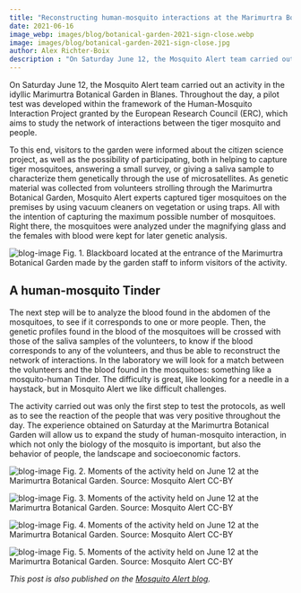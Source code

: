 ```yaml
---
title: "Reconstructing human-mosquito interactions at the Marimurtra Botanical Garden"
date: 2021-06-16
image_webp: images/blog/botanical-garden-2021-sign-close.webp
image: images/blog/botanical-garden-2021-sign-close.jpg
author: Alex Richter-Boix
description : "On Saturday June 12, the Mosquito Alert team carried out an activity in the idyllic Marimurtra Botanical Garden in Blanes."
---
```


On Saturday June 12, the Mosquito Alert team carried out an activity in the idyllic Marimurtra Botanical Garden in Blanes. Throughout the day, a pilot test was developed within the framework of the Human-Mosquito Interaction Project granted by the European Research Council (ERC), which aims to study the network of interactions between the tiger mosquito and people.

To this end, visitors to the garden were informed about the citizen science project, as well as the possibility of participating, both in helping to capture tiger mosquitoes, answering a small survey, or giving a saliva sample to characterize them genetically through the use of microsatellites. As genetic material was collected from volunteers strolling through the Marimurtra Botanical Garden, Mosquito Alert experts captured tiger mosquitoes on the premises by using vacuum cleaners on vegetation or using traps. All with the intention of capturing the maximum possible number of mosquitoes. Right there, the mosquitoes were analyzed under the magnifying glass and the females with blood were kept for later genetic analysis.

![blog-image](/images/blog/botanical-garden-2021-sign.jpg)
Fig. 1. Blackboard located at the entrance of the Marimurtra Botanical Garden made by the garden staff to inform visitors of the activity.

## A human-mosquito Tinder

The next step will be to analyze the blood found in the abdomen of the mosquitoes, to see if it corresponds to one or more people. Then, the genetic profiles found in the blood of the mosquitoes will be crossed with those of the saliva samples of the volunteers, to know if the blood corresponds to any of the volunteers, and thus be able to reconstruct the network of interactions. In the laboratory we will look for a match between the volunteers and the blood found in the mosquitoes: something like a mosquito-human Tinder. The difficulty is great, like looking for a needle in a haystack, but in Mosquito Alert we like difficult challenges.

The activity carried out was only the first step to test the protocols, as well as to see the reaction of the people that was very positive throughout the day. The experience obtained on Saturday at the Marimurtra Botanical Garden will allow us to expand the study of human-mosquito interaction, in which not only the biology of the mosquito is important, but also the behavior of people, the landscape and socioeconomic factors.

![blog-image](/images/blog/botanical-garden-2021-1.jpg)
Fig. 2. Moments of the activity held on June 12 at the Marimurtra Botanical Garden. Source: Mosquito Alert CC-BY


![blog-image](/images/blog/botanical-garden-2021-2.jpg)
Fig. 3. Moments of the activity held on June 12 at the Marimurtra Botanical Garden. Source: Mosquito Alert CC-BY



![blog-image](/images/blog/botanical-garden-2021-3.jpg)
Fig. 4. Moments of the activity held on June 12 at the Marimurtra Botanical Garden. Source: Mosquito Alert CC-BY



![blog-image](/images/blog/botanical-garden-2021-4.jpg)
Fig. 5. Moments of the activity held on June 12 at the Marimurtra Botanical Garden. Source: Mosquito Alert CC-BY



*This post is also published on the [Mosquito Alert blog](http://www.mosquitoalert.com/en/reconstruyendo-la-interaccion-humano-mosquito-en-el-jardin-botanico-marimurtra/).*

